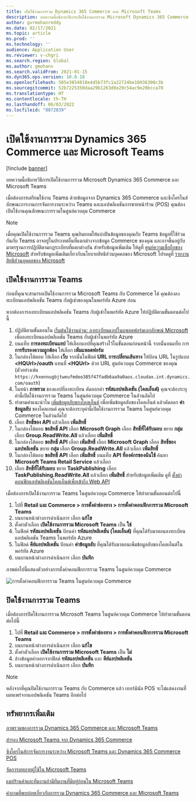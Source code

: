 ```yaml
---
title: เปิดใช้งานการรวม Dynamics 365 Commerce และ Microsoft Teams
description: บทความนี้อธิบายวิธีการเปิดใช้งานการรวม Microsoft Dynamics 365 Commerce และ Microsoft Teams
author: gvrmohanreddy
ms.date: 02/17/2021
ms.topic: article
ms.prod: ''
ms.technology: ''
audience: Application User
ms.reviewer: v-chgri
ms.search.region: Global
ms.author: gmohanv
ms.search.validFrom: 2021-01-15
ms.dyn365.ops.version: 10.0.18
ms.openlocfilehash: 505e3854818e4d5b73fc1a22724be16036300c3b
ms.sourcegitcommit: 52b7225350daa29b1263d8e29c54ac9e20bcca70
ms.translationtype: HT
ms.contentlocale: th-TH
ms.lasthandoff: 06/03/2022
ms.locfileid: "8872839"
---
```

# <a name="enable-dynamics-365-commerce-and-microsoft-teams-integration"></a>เปิดใช้งานการรวม Dynamics 365 Commerce และ Microsoft Teams

[!include [banner](includes/banner.md)]

บทความนี้อธิบายวิธีการเปิดใช้งานการรวม Microsoft Dynamics 365 Commerce และ Microsoft Teams

เมื่อต้องการเตรียมใช้งาน Teams ด้วยข้อมูลจาก Dynamics 365 Commerce และซิงโครไนส์ลักษณะการงานการจัดการงานระหว่าง Teams และแอปพลิเคชันการขายหน้าร้าน (POS) คุณต้องเปิดใช้งานคุณลักษณะการรวมในศูนย์ควบคุม Commerce

> [!NOTE]
> เมื่อคุณเปิดใช้งานการรวม Teams คุณยินยอมให้แบ่งปันข้อมูลของคุณกับ Teams ข้อมูลที่ใช้ร่วมกันกับ Teams อาจอยู่ในประเทศอื่นที่แตกต่างจากข้อมูล Commerce ของคุณ และอาจขึ้นอยู่กับมาตรฐานการปฏิบัติตามกฎระเบียบที่แตกต่างกัน สำหรับข้อมูลเพิ่มเติม ให้ดูที่ [ศูนย์ความเชื่อถือของ Microsoft](https://www.microsoft.com/trust-center) สำหรับข้อมูลเพิ่มเติมเกี่ยวกับนโยบายสิทธิส่วนบุคคลของ Microsoft โปรดดูที่ [รายงานสิทธิส่วนบุคคลของ Microsoft](https://aka.ms/privacy)

## <a name="enable-teams-integration"></a>เปิดใช้งานการรวม Teams

ก่อนที่คุณจะสามารถเปิดใช้งานการรวม Microsoft Teams กับ Commerce ได้ คุณต้องลงทะเบียนแอปพลิเคชัน Teams กับผู้เช่าของคุณในพอร์ทัล Azure ก่อน

หากต้องการลงทะเบียนแอปพลิเคชัน Teams กับผู้เช่าในพอร์ทัล Azure ให้ปฏิบัติตามขั้นตอนต่อไปนี้

1. ปฏิบัติตามขั้นตอนใน [เริ่มต้นใช้งานด่วน: ลงทะเบียนแอปในแพลตฟอร์มเอกลักษณ์ Microsoft](/azure/active-directory/develop/quickstart-register-app) เพื่อลงทะเบียนแอปพลิเคชัน Teams กับผู้เช่าในพอร์ทัล Azure
1. บนแท็บ **การลงทะเบียนแอป** ให้เลือกแอปที่คุณสร้างไว้ในขั้นตอนก่อนหน้านี้ จากนั้นบนแท็บ การ **การรับรองความถูกต้อง** ให้เลือก **เพิ่มแพลตฟอร์ม**
1. ในกล่องโต้ตอบ ให้เลือก **เว็บ** จากนั้นในฟิลด์ **URL การเปลี่ยนเส้นทาง** ให้ป้อน URL ในรูปแบบ **\<HQUrl\>/oauth** แทนที่ **\<HQUrl\>** ด้วย URL ศูนย์ควบคุม Commerce ของคุณ (ตัวอย่างเช่น `https://hxennugbjtweufmdeo385f47fadb6aa9a0aos.cloudax.int.dynamics.com/oauth`)
1. ในหน้า **ภาพรวม** ของแอปที่ลงทะเบียน คัดลอกค่า **รหัสแอปพลิเคชัน (ไคลเอ็นต์)** คุณจะต้องระบุค่านี้เปิดใช้งานการรวม Teams ในศูนย์ควบคุม Commerce ในส่วนถัดไป
1. ทำตามคำแนะนำใน [เพิ่มข้อมูลลับของไคลเอ็นต์](/azure/active-directory/develop/quickstart-register-app#add-a-client-secret) เพื่อเพิ่มข้อมูลลับของไคลเอ็นต์ แล้วคัดลอก **ค่าข้อมูลลับ** ของไคลเอนต์ คุณจะต้องระบุค่านี้เปิดใช้งานการรวม Teams ในศูนย์ควบคุม Commerce ในส่วนถัดไป
1. เลือก **สิทธิ์ของ API** แล้วเลือก **เพิ่มสิทธิ์**
1. ในกล่องโต้ตอบ **ขอสิทธิ์ API** เลือก **Microsoft Graph** เลือก **สิทธิ์ที่ได้รับมอบ** ขยาย **กลุ่ม** เลือก **Group.ReadWrite.All** แล้วเลือก **เพิ่มสิทธิ์**
1. ในกล่องโต้ตอบ **ขอสิทธิ์ API** เลือก **เพิ่มสิทธิ์** เลือก **Microsoft Graph** เลือก **สิทธิ์ของแอปพลิเคชัน** ขยาย **กลุ่ม** เลือก **Group.ReadWrite.All** แล้วเลือก **เพิ่มสิทธิ์**
1. ในกล่องโต้ตอบ **ขอสิทธิ์ API** เลือก **เพิ่มสิทธิ์** บนแท็บ **API ที่องค์กรของฉันใช้** ค้นหา **Microsoft Teams Retail Service** แล้วเลือก
1. เลือก **สิทธิ์ที่ได้รับมอบ** ขยาย **TaskPublishing** เลือก **TaskPublishing.ReadWrite.All** แล้วเลือก **เพิ่มสิทธิ์** สำหรับข้อมูลเพิ่มเติม ดูที่ [ตั้งค่าคอนฟิกแอปพลิเคชันไคลเอ็นต์เพื่อเข้าถึง Web API](/azure/active-directory/develop/quickstart-configure-app-access-web-apis)

เมื่อต้องการเปิดใช้งานการรวม Teams ในศูนย์ควบคุม Commerce ให้ทําตามขั้นตอนต่อไปนี้

1. ไปที่ **Retail และ Commerce \> การตั้งค่าช่องทาง \> การตั้งค่าคอนฟิกการรวม Microsoft Teams**
1. บนบานหน้าต่างการดำเนินการ เลือก **แก้ไข**
1. ตั้งค่าตัวเลือก **เปิดใช้งานการรวม Microsoft Teams** เป็น **ใช่**
1. ในฟิลด์ **รหัสแอปพลิเคชัน** ป้อนค่า **รหัสแอปพลิเคชัน (ไคลเอ็นต์)** ที่คุณได้รับมาตอนลงทะเบียนแอปพลิเคชัน Teams ในพอร์ทัล Azure
1. ในฟิลด์ **คีย์แอปพลิเคชัน** ป้อนค่า **ค่าข้อมูลลับ** ที่คุณได้รับมาตอนเพิ่มข้อมูลลับของไคลเอ็นต์ในพอร์ทัล Azure
1. บนบานหน้าต่างการดำเนินการ เลือก **บันทึก**

ภาพต่อไปนี้แสดงตัวอย่างการตั้งค่าคอนฟิกการรวม Teams ในศูนย์ควบคุม Commerce

![การตั้งค่าคอนฟิกการรวม Teams ในศูนย์ควบคุม Commerce](media/D365-Commerce-Microsoft-Teams-Configuration_with_disclaimer.png)

## <a name="disable-teams-integration"></a>ปิดใช้งานการรวม Teams

เมื่อต้องการปิดใช้งานการรวม Microsoft Teams ในศูนย์ควบคุม Commerce ให้ทําตามขั้นตอนต่อไปนี้

1. ไปที่ **Retail และ Commerce \> การตั้งค่าช่องทาง \> การตั้งค่าคอนฟิกการรวม Microsoft Teams**
1. บนบานหน้าต่างการดำเนินการ เลือก **แก้ไข**
3. ตั้งค่าตัวเลือก **เปิดใช้งานการรวม Microsoft Teams** เป็น **ไม่**
4. ล้างข้อมูลค่าออกจากฟิลด์ **รหัสแอปพลิเคชัน** และ **คีย์แอปพลิเคชัน**
1. บนบานหน้าต่างการดำเนินการ เลือก **บันทึก**

> [!NOTE]
> หลังจากที่คุณปิดใช้งานการรวม Teams กับ Commerce แล้ว เทอร์มินัล POS จะไม่แสดงงานที่เผยแพร่จากแอปพลิเคชัน Teams อีกต่อไป

## <a name="additional-resources"></a>ทรัพยากรเพิ่มเติม

[ภาพรวมของการรวม Dynamics 365 Commerce และ Microsoft Teams](commerce-teams-integration.md)

[สํารอง Microsoft Teams จาก Dynamics 365 Commerce](provision-teams-from-commerce.md)

[ซิงโครไนส์การจัดการงานระหว่าง Microsoft Teams และ Dynamics 365 Commerce POS](synchronize-tasks-teams-pos.md)

[จัดการบทบาทผู้ใช้ใน Microsoft Teams](manage-user-roles-teams.md)

[แมปร้านค้าและทีมงานถ้ามีทีมงานที่มีอยู่ก่อนใน Microsoft Teams](map-stores-existing-teams.md)

[คำถามที่พบบ่อยเกี่ยวกับการรวม Dynamics 365 Commerce และ Microsoft Teams](teams-integration-faq.md)
